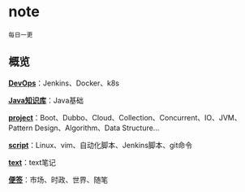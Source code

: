 # note
    
    每日一更

## 概览

**[DevOps](./DevOps)**：Jenkins、Docker、k8s

**[Java知识库](./java知识库)**：Java基础

**[project](./project)**：Boot、Dubbo、Cloud、Collection、Concurrent、IO、JVM、Pattern Design、Algorithm、Data Structure...

**[script](./script)**：Linux、vim、自动化脚本、Jenkins脚本、git命令

**[text](./text)**：text笔记

**[便签](./便签)**：市场、时政、世界、随笔
